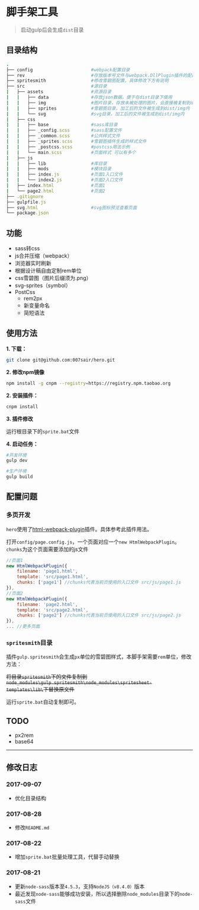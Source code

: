 # 脚手架工具

> 启动gulp后会生成`dist`目录

## 目录结构

``` ruby
.
├── config                      #webpack配置目录
├── rev                         #存放版本号文件与webpack.DllPlugin插件的配置文件
├── spritesmith                 #修改雪碧图配置，具体修改下方有说明
├── src                         #源目录
|   ├── assets                  #资源目录
|   |   ├── data                #存放json数据，便于在dist目录下使用
|   |   ├── img                 #图片目录，存放未被处理的图片，会直接被复制到dist下
|   |   ├── sprites             #雪碧图目录，加工后的文件被生成到dist/img内
|   |   └── svg                 #svg目录，加工后的文件被生成到dist/img内
|   ├── css                    
|   |   ├── base                #sass库目录
|   |   ├── _config.scss        #sass配置文件
|   |   ├── _common.scss        #公共样式文件
|   |   ├── _sprites.scss       #雪碧图插件生成的样式文件
|   |   ├── _postcss.scss       #postcss用法示例
|   |   └── main.scss           #页面样式 可以有多个
|   ├── js                      
|   |   ├── lib                 #库目录
|   |   ├── mods                #模块目录
|   |   ├── index.js            #页面1入口文件
|   |   └── index2.js           #页面2入口文件
|   ├── index.html              #页面1
|   └── page2.html              #页面2
├── .gitignore     
├── gulpfile.js   
├── svg.html                    #svg图标预览查看页面                 
└── package.json
```

## 功能

- sass转css
- js合并压缩（webpack）
- 浏览器实时刷新
- 根据设计稿自由定制rem单位
- css雪碧图（图片后缀须为.png）
- svg-sprites（symbol）
- PostCss
    - rem2px
    - 新变量命名
    - 简短语法

## 使用方法

**1. 下载：**

``` bash
git clone git@github.com:007sair/hero.git
```

**2. 修改npm镜像**

``` bash
npm install -g cnpm --registry=https://registry.npm.taobao.org
```

**2. 安装插件：**

``` bash
cnpm install
```

**3. 插件修改**

运行根目录下的`sprite.bat`文件

**4. 启动任务：**

``` bash
#开发环境
gulp dev

#生产环境
gulp build
```

## 配置问题

### 多页开发

`hero`使用了[html-webpack-plugin](https://github.com/jantimon/html-webpack-plugin)插件。具体参考此插件用法。

打开`config/page.config.js`，一个页面对应一个`new HtmlWebpackPlugin`。`chunks`为这个页面需要添加的js文件

``` javascript
//页面1
new HtmlWebpackPlugin({
    filename: 'page1.html',
    template: 'src/page1.html',
    chunks: ['page1'] //chunks代表当前页使用的入口文件 src/js/page1.js
}),
//页面2
new HtmlWebpackPlugin({
    filename: 'page2.html',
    template: 'src/page2.html',
    chunks: ['page2'] //chunks代表当前页使用的入口文件 src/js/page2.js
}),
... //更多页面
```

### `spritesmith`目录

插件`gulp.spritesmith`会生成`px`单位的雪碧图样式，本脚手架需要`rem`单位，修改方法：

<del>将目录`spritesmith`下的文件复制到`node_modules\gulp.spritesmith\node_modules\spritesheet-templates\lib\`下替换原文件</del>

运行`sprite.bat`自动复制即可。

## TODO

- px2rem
- base64

---

## 修改日志

### 2017-09-07

- 优化目录结构

### 2017-08-28

- 修改`README.md`

### 2017-08-22

- 增加`sprite.bat`批量处理工具，代替手动替换

### 2017-08-21

- 更新`node-sass`版本至`4.5.3`，支持`NodeJS（v8.4.0）`版本
- 最近发现`node-sass`能够成功安装，所以选择删除`node_modules`目录下的`node-sass`文件
